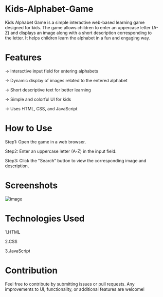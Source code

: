# Kids-Alphabet-Game
Kids Alphabet Game is a simple interactive web-based learning game designed for kids. The game allows children to enter an uppercase letter (A-Z) and displays an image along with a short description corresponding to the letter. It helps children learn the alphabet in a fun and engaging way.
# Features

-> Interactive input field for entering alphabets

-> Dynamic display of images related to the entered alphabet

-> Short descriptive text for better learning

-> Simple and colorful UI for kids

-> Uses HTML, CSS, and JavaScript

# How to Use

Step1: Open the game in a web browser.

Step2: Enter an uppercase letter (A-Z) in the input field.

Step3: Click the "Search" button to view the corresponding image and description.

# Screenshots
![image](https://github.com/user-attachments/assets/bb9e1f4b-f5dc-4361-aa74-8bd8c1ea268e)



# Technologies Used

1.HTML

2.CSS

3.JavaScript

# Contribution

Feel free to contribute by submitting issues or pull requests. Any improvements to UI, functionality, or additional features are welcome!





